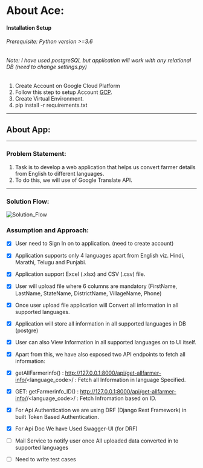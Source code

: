 

About Ace:
===
#### Installation Setup
###### Prerequisite: Python version >=3.6
###### Note: I have used postgreSQL but application will work with any relational DB (need to change settings.py)
1. Create Account on  Google Cloud Platform 
2. Follow this step to setup Account [GCP](https://cloud.google.com/translate/docs/setup#windows "GCP Machine Translation").
3. Create Virtual Environment.
4. pip install -r requirements.txt
---


## About App:

---

### Problem Statement:
1. Task is to develop a web application that helps us convert farmer details from English to
different languages.
2. To do this, we will use of Google Translate API. 

--- 

### Solution Flow:

![Solution_Flow](https://user-images.githubusercontent.com/49105701/191795133-9af00939-db18-4ed6-ab7e-874201269488.png)


### Assumption and Approach:

- [x]  User need to Sign In on to application. (need to create account)
- [x]  Application supports only 4 languages apart from English viz. Hindi, Marathi, Telugu and Punjabi.
- [x]  Application support Excel (.xlsx) and CSV (.csv) file.
- [x]  User will upload file where 6 columns are mandatory (FirstName, LastName, StateName, DistrictName, VillageName, Phone)
- [x]  Once user upload file application will Convert all information in all supported languages.
- [x]  Application will store all information in all supported languages in DB (postgre) 
- [x]  User can also View Information in all supported languages on to UI itself.
- [x]  Apart from this, we have also exposed two API endpoints to fetch all information:
- [x]  getAllFarmerinfo() : http://127.0.0.1:8000/api/get-allfarmer-info/<language_code>/ : Fetch all Information in language Specified.
- [x]  GET: getFarmerinfo_ID() :  http://127.0.0.1:8000/api/get-allfarmer-info/<id>/<language_code>/ : Fetch Infromation based on ID.
- [x]  For Api Authentication we are using DRF (Django Rest Framework) in built Token Based Authentication.
- [x]  For Api Doc We have Used Swagger-UI (for DRF)
- [ ]   Mail Service to notify user once All uploaded data converted in to supported languages
- [ ]   Need to write test cases

  


